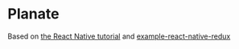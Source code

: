 # Planate

Based on [the React Native tutorial](https://facebook.github.io/react-native/docs/getting-started.html) and [example-react-native-redux](https://github.com/alinz/example-react-native-redux)
